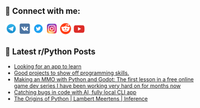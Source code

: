 ## 🔎 Connect with me:
[<img src="https://github.com/bullbesh/bullbesh/blob/main/images/Telegram.png" width="32" height="32" />](https://t.me/bullbesh)
[<img src="https://github.com/bullbesh/bullbesh/blob/main/images/VK.png" width="32" height="32" />](https://vk.com/bullbesh)
[<img src="https://github.com/bullbesh/bullbesh/blob/main/images/Twitter.png" width="32" height="32" />](https://twitter.com/bullbesh1)
[<img src="https://github.com/bullbesh/bullbesh/blob/main/images/Instagram.png" width="32" height="32" />](https://www.instagram.com/bullbesh)
[<img src="https://github.com/bullbesh/bullbesh/blob/main/images/Reddit.png" width="32" height="32" />](https://www.reddit.com/user/bullbesh)
[<img src="https://github.com/bullbesh/bullbesh/blob/main/images/YouTube.png" width="32" height="32" />](https://www.youtube.com/channel/UCtfjRs6uzgq5mfm8S06WTcg)

## 📕 Latest r/Python Posts
<!-- BLOG-POST-LIST:START -->
- [Looking for an app to learn](https://www.reddit.com/r/Python/comments/z57pm8/looking_for_an_app_to_learn/)
- [Good projects to show off programming skills.](https://www.reddit.com/r/Python/comments/z55phz/good_projects_to_show_off_programming_skills/)
- [Making an MMO with Python and Godot: The first lesson in a free online game dev series I have been working very hard on for months now](https://www.reddit.com/r/Python/comments/z551ru/making_an_mmo_with_python_and_godot_the_first/)
- [Catching bugs in code with AI, fully local CLI app](https://www.reddit.com/r/Python/comments/z533gl/catching_bugs_in_code_with_ai_fully_local_cli_app/)
- [The Origins of Python | Lambert Meertens | Inference](https://www.reddit.com/r/Python/comments/z51dm9/the_origins_of_python_lambert_meertens_inference/)
<!-- BLOG-POST-LIST:END -->

